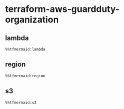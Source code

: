# terraform-aws-guardduty-organization

## lambda

```mermaid
%%tfmermaid:lambda
```

## region

```mermaid
%%tfmermaid:region
```

## s3

```mermaid
%%tfmermaid:s3
```

